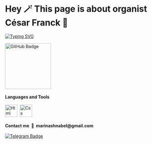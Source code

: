 # Hey 🪄 This page is about organist César Franck 🎹
[![Typing SVG](https://readme-typing-svg.demolab.com/?lines=First+line+of+text;Second+line+of+text)](https://git.io/typing-svg)

<a href="https://ssshnabel.github.io/Cesar-Franck/">
  <img src="https://img.shields.io/badge/See the result-ff69b4" width="150" alt="GitHub Badge"/>
</a>
<br>
<br>
<b>Languages and Tools</b>
<br>
<br>
<div>
  <img src="https://cdn.jsdelivr.net/gh/devicons/devicon/icons/html5/html5-original-wordmark.svg" alt="Html" width="40" height="40"/>&nbsp;
  <img src="https://cdn.jsdelivr.net/gh/devicons/devicon/icons/css3/css3-original-wordmark.svg" alt="Css" width="40" height="40"/>&nbsp;
</div>
<br>
<b>Contact me &nbsp;💬&nbsp; marinashnabel@gmail.com</b>
<br>
<br>
<a href="https://t.me/shnabelll">
  <img src="https://img.shields.io/badge/Telegram-informational?logo=telegram&logoColor=white&style=for-the-badge" alt="Telegram Badge"/>
</a>

